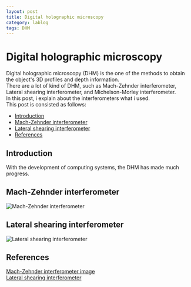 ```yaml
---
layout: post
title: Digital holographic microscopy
category: lablog
tags: DHM
---
```

# Digital holographic microscopy

Digital holographic microscopy (DHM) is the one of the methods to obtain the object's 3D profiles and depth information.<br/>
There are a lot of kind of DHM, such as Mach-Zehnder interferometer, Lateral shearing interferometer, and Michelson-Morley interferometer.<br/>
In this post, i explain about the interferometers what i used.<br/>
This post is consisted as follows:
- [Introduction](*Introduction)
- [Mach-Zehnder interferometer](#Mach-Zehnder-interferometer)
- [Lateral shearing interferometer](#Lateral-shearing-interferometer)
- [References](#References)

## Introduction
With the development of computing systems, the DHM has made much progress.



## Mach-Zehnder interferometer

<img src="https://upload.wikimedia.org/wikipedia/commons/thumb/0/0a/Mach_Zehnder_interferometer_alternate_candle_images.svg/2560px-Mach_Zehnder_interferometer_alternate_candle_images.svg.png" alt="Mach-Zehnder interferometer">

## Lateral shearing interferometer

<img src="https://upload.wikimedia.org/wikipedia/commons/f/f3/Shearing-interferometer.png" alt="Lateral shearing interferometer">


## References 
[Mach-Zehnder interferometer image](https://en.wikipedia.org/wiki/Mach–Zehnder_interferometer) <br/>
[Lateral shearing interferometer](https://upload.wikimedia.org/wikipedia/commons/f/f3/Shearing-interferometer.png)



